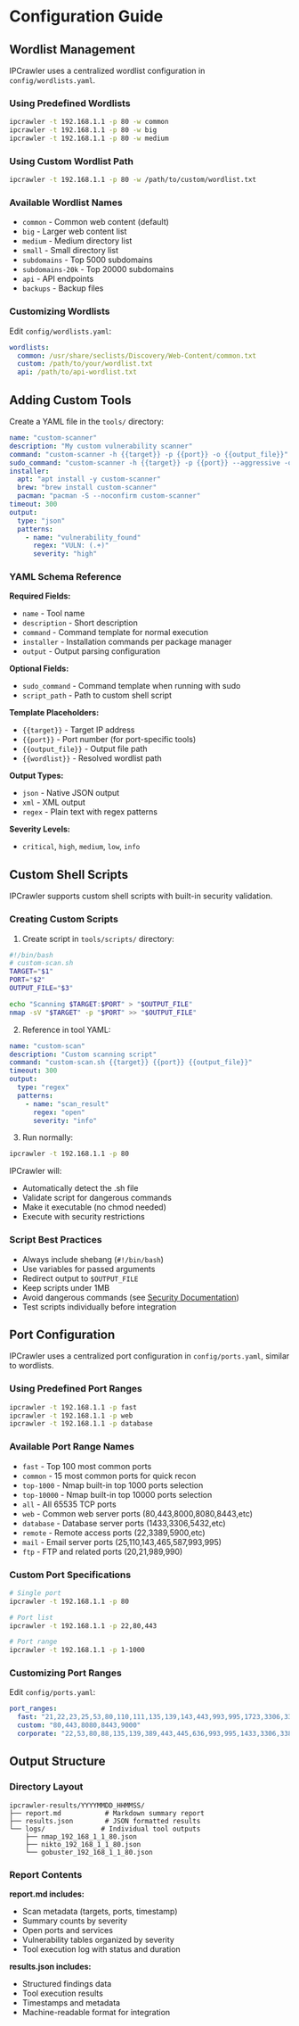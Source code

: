 # Configuration Guide

## Wordlist Management

IPCrawler uses a centralized wordlist configuration in `config/wordlists.yaml`.

### Using Predefined Wordlists

```bash
ipcrawler -t 192.168.1.1 -p 80 -w common
ipcrawler -t 192.168.1.1 -p 80 -w big
ipcrawler -t 192.168.1.1 -p 80 -w medium
```

### Using Custom Wordlist Path

```bash
ipcrawler -t 192.168.1.1 -p 80 -w /path/to/custom/wordlist.txt
```

### Available Wordlist Names

- `common` - Common web content (default)
- `big` - Larger web content list
- `medium` - Medium directory list
- `small` - Small directory list
- `subdomains` - Top 5000 subdomains
- `subdomains-20k` - Top 20000 subdomains
- `api` - API endpoints
- `backups` - Backup files

### Customizing Wordlists

Edit `config/wordlists.yaml`:

```yaml
wordlists:
  common: /usr/share/seclists/Discovery/Web-Content/common.txt
  custom: /path/to/your/wordlist.txt
  api: /path/to/api-wordlist.txt
```

## Adding Custom Tools

Create a YAML file in the `tools/` directory:

```yaml
name: "custom-scanner"
description: "My custom vulnerability scanner"
command: "custom-scanner -h {{target}} -p {{port}} -o {{output_file}}"
sudo_command: "custom-scanner -h {{target}} -p {{port}} --aggressive -o {{output_file}}"
installer:
  apt: "apt install -y custom-scanner"
  brew: "brew install custom-scanner"
  pacman: "pacman -S --noconfirm custom-scanner"
timeout: 300
output:
  type: "json"
  patterns:
    - name: "vulnerability_found"
      regex: "VULN: (.+)"
      severity: "high"
```

### YAML Schema Reference

**Required Fields:**
- `name` - Tool name
- `description` - Short description
- `command` - Command template for normal execution
- `installer` - Installation commands per package manager
- `output` - Output parsing configuration

**Optional Fields:**
- `sudo_command` - Command template when running with sudo
- `script_path` - Path to custom shell script

**Template Placeholders:**
- `{{target}}` - Target IP address
- `{{port}}` - Port number (for port-specific tools)
- `{{output_file}}` - Output file path
- `{{wordlist}}` - Resolved wordlist path

**Output Types:**
- `json` - Native JSON output
- `xml` - XML output
- `regex` - Plain text with regex patterns

**Severity Levels:**
- `critical`, `high`, `medium`, `low`, `info`

## Custom Shell Scripts

IPCrawler supports custom shell scripts with built-in security validation.

### Creating Custom Scripts

1. Create script in `tools/scripts/` directory:

```bash
#!/bin/bash
# custom-scan.sh
TARGET="$1"
PORT="$2"
OUTPUT_FILE="$3"

echo "Scanning $TARGET:$PORT" > "$OUTPUT_FILE"
nmap -sV "$TARGET" -p "$PORT" >> "$OUTPUT_FILE"
```

2. Reference in tool YAML:

```yaml
name: "custom-scan"
description: "Custom scanning script"
command: "custom-scan.sh {{target}} {{port}} {{output_file}}"
timeout: 300
output:
  type: "regex"
  patterns:
    - name: "scan_result"
      regex: "open"
      severity: "info"
```

3. Run normally:

```bash
ipcrawler -t 192.168.1.1 -p 80
```

IPCrawler will:
- Automatically detect the .sh file
- Validate script for dangerous commands
- Make it executable (no chmod needed)
- Execute with security restrictions

### Script Best Practices

- Always include shebang (`#!/bin/bash`)
- Use variables for passed arguments
- Redirect output to `$OUTPUT_FILE`
- Keep scripts under 1MB
- Avoid dangerous commands (see [Security Documentation](SECURITY.md))
- Test scripts individually before integration

## Port Configuration

IPCrawler uses a centralized port configuration in `config/ports.yaml`, similar to wordlists.

### Using Predefined Port Ranges

```bash
ipcrawler -t 192.168.1.1 -p fast
ipcrawler -t 192.168.1.1 -p web
ipcrawler -t 192.168.1.1 -p database
```

### Available Port Range Names

- `fast` - Top 100 most common ports
- `common` - 15 most common ports for quick recon
- `top-1000` - Nmap built-in top 1000 ports selection
- `top-10000` - Nmap built-in top 10000 ports selection
- `all` - All 65535 TCP ports
- `web` - Common web server ports (80,443,8000,8080,8443,etc)
- `database` - Database server ports (1433,3306,5432,etc)
- `remote` - Remote access ports (22,3389,5900,etc)
- `mail` - Email server ports (25,110,143,465,587,993,995)
- `ftp` - FTP and related ports (20,21,989,990)

### Custom Port Specifications

```bash
# Single port
ipcrawler -t 192.168.1.1 -p 80

# Port list
ipcrawler -t 192.168.1.1 -p 22,80,443

# Port range
ipcrawler -t 192.168.1.1 -p 1-1000
```

### Customizing Port Ranges

Edit `config/ports.yaml`:

```yaml
port_ranges:
  fast: "21,22,23,25,53,80,110,111,135,139,143,443,993,995,1723,3306,3389,5432,5900,8080,8443,9100,10000"
  custom: "80,443,8080,8443,9000"
  corporate: "22,53,80,88,135,139,389,443,445,636,993,995,1433,3306,3389,5432"
```

## Output Structure

### Directory Layout

```
ipcrawler-results/YYYYMMDD_HHMMSS/
├── report.md           # Markdown summary report
├── results.json        # JSON formatted results
└── logs/              # Individual tool outputs
    ├── nmap_192_168_1_1_80.json
    ├── nikto_192_168_1_1_80.json
    └── gobuster_192_168_1_1_80.json
```

### Report Contents

**report.md includes:**
- Scan metadata (targets, ports, timestamp)
- Summary counts by severity
- Open ports and services
- Vulnerability tables organized by severity
- Tool execution log with status and duration

**results.json includes:**
- Structured findings data
- Tool execution results
- Timestamps and metadata
- Machine-readable format for integration

